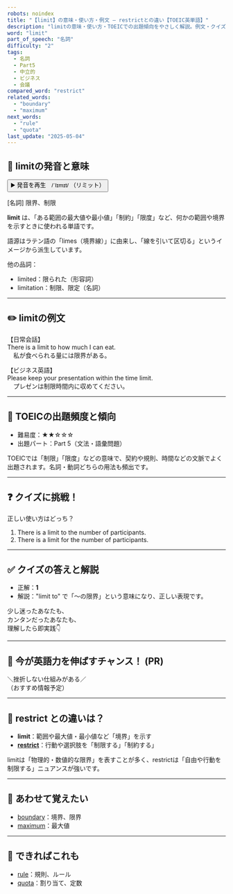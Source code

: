 ```yaml
---
robots: noindex
title: "【limit】の意味・使い方・例文 ― restrictとの違い【TOEIC英単語】"
description: "limitの意味・使い方・TOEICでの出題傾向をやさしく解説。例文・クイズ付きでrestrictとの違いもわかりやすく学べます。"
word: "limit"
part_of_speech: "名詞"
difficulty: "2"
tags:
  - 名詞
  - Part5
  - 中立的
  - ビジネス
  - 会議
compared_word: "restrict"
related_words:
  - "boundary"
  - "maximum"
next_words:
  - "rule"
  - "quota"
last_update: "2025-05-04"
---
```


## 🔰 limitの発音と意味

<button class="play-audio" onclick="playTTS('limit')">
  <span class="play-audio-main">
    ▶️ 発音を再生　/ˈlɪmɪt/
  </span>
  <span class="play-audio-sub">
    （リミット）
  </span>
</button>

[名詞] 限界、制限

**limit** は、「ある範囲の最大値や最小値」「制約」「限度」など、何かの範囲や境界を示すときに使われる単語です。

語源はラテン語の「limes（境界線）」に由来し、「線を引いて区切る」というイメージから派生しています。

他の品詞：  
- limited：限られた（形容詞）
- limitation：制限、限定（名詞）

---

## ✏️ limitの例文

【日常会話】  
There is a limit to how much I can eat.  
　私が食べられる量には限界がある。

【ビジネス英語】  
Please keep your presentation within the time limit.  
　プレゼンは制限時間内に収めてください。

---

## 🎯 TOEICの出題頻度と傾向

- 難易度：★★☆☆☆
- 出題パート：Part 5（文法・語彙問題）

TOEICでは「制限」「限度」などの意味で、契約や規則、時間などの文脈でよく出題されます。名詞・動詞どちらの用法も頻出です。

---

## ❓ クイズに挑戦！

正しい使い方はどっち？

1. There is a limit to the number of participants.  
2. There is a limit for the number of participants.

---

## ✅ クイズの答えと解説

- 正解：**1**
- 解説："limit to" で「～の限界」という意味になり、正しい表現です。

少し迷ったあなたも、  
カンタンだったあなたも、  
理解したら即実践👇️

---

## 🚀 今が英語力を伸ばすチャンス！ (PR)

<div class="info-center">
＼挫折しない仕組みがある／<br>  
（おすすめ情報予定）
</div>

---

## 🤔  restrict との違いは？

- **limit**：範囲や最大値・最小値など「境界」を示す
- **[restrict](/word/restrict)**：行動や選択肢を「制限する」「制約する」

limitは「物理的・数値的な限界」を表すことが多く、restrictは「自由や行動を制限する」ニュアンスが強いです。

---

## 🧩 あわせて覚えたい

- [boundary](/word/boundary)：境界、限界
- [maximum](/word/maximum)：最大値

---

## 📖 できればこれも

- [rule](/word/rule)：規則、ルール
- [quota](/word/quota)：割り当て、定数

<!-- cvid: aid23_bid35 -->
